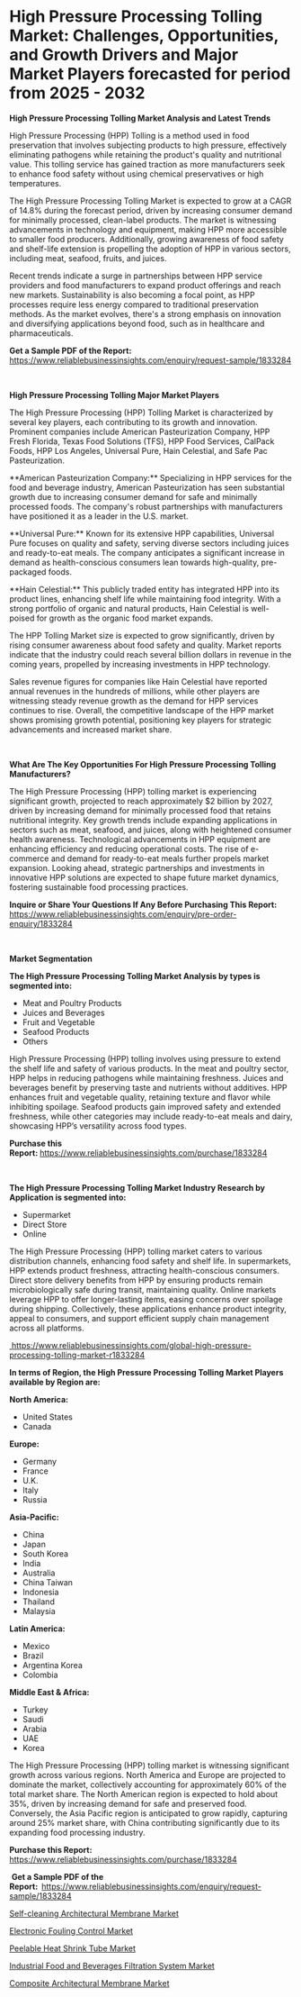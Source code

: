 <p><h1>High Pressure Processing Tolling Market: Challenges, Opportunities, and Growth Drivers and Major Market Players forecasted for period from 2025 - 2032</h1></p><p><strong>High Pressure Processing Tolling Market Analysis and Latest Trends</strong></p>
<p><p>High Pressure Processing (HPP) Tolling is a method used in food preservation that involves subjecting products to high pressure, effectively eliminating pathogens while retaining the product's quality and nutritional value. This tolling service has gained traction as more manufacturers seek to enhance food safety without using chemical preservatives or high temperatures. </p><p>The High Pressure Processing Tolling Market is expected to grow at a CAGR of 14.8% during the forecast period, driven by increasing consumer demand for minimally processed, clean-label products. The market is witnessing advancements in technology and equipment, making HPP more accessible to smaller food producers. Additionally, growing awareness of food safety and shelf-life extension is propelling the adoption of HPP in various sectors, including meat, seafood, fruits, and juices.</p><p>Recent trends indicate a surge in partnerships between HPP service providers and food manufacturers to expand product offerings and reach new markets. Sustainability is also becoming a focal point, as HPP processes require less energy compared to traditional preservation methods. As the market evolves, there's a strong emphasis on innovation and diversifying applications beyond food, such as in healthcare and pharmaceuticals.</p></p>
<p><strong>Get a Sample PDF of the Report:&nbsp;</strong> <a href="https://www.reliablebusinessinsights.com/enquiry/request-sample/1833284?utm_campaign=1117&utm_medium=2&utm_source=Github&utm_content=ia&utm_term=26032025&utm_id=high-pressure-processing-tolling">https://www.reliablebusinessinsights.com/enquiry/request-sample/1833284</a></p>
<p>&nbsp;</p>
<p><strong>High Pressure Processing Tolling Major Market Players</strong></p>
<p><p>The High Pressure Processing (HPP) Tolling Market is characterized by several key players, each contributing to its growth and innovation. Prominent companies include American Pasteurization Company, HPP Fresh Florida, Texas Food Solutions (TFS), HPP Food Services, CalPack Foods, HPP Los Angeles, Universal Pure, Hain Celestial, and Safe Pac Pasteurization.</p><p>**American Pasteurization Company:** Specializing in HPP services for the food and beverage industry, American Pasteurization has seen substantial growth due to increasing consumer demand for safe and minimally processed foods. The company's robust partnerships with manufacturers have positioned it as a leader in the U.S. market.</p><p>**Universal Pure:** Known for its extensive HPP capabilities, Universal Pure focuses on quality and safety, serving diverse sectors including juices and ready-to-eat meals. The company anticipates a significant increase in demand as health-conscious consumers lean towards high-quality, pre-packaged foods.</p><p>**Hain Celestial:** This publicly traded entity has integrated HPP into its product lines, enhancing shelf life while maintaining food integrity. With a strong portfolio of organic and natural products, Hain Celestial is well-poised for growth as the organic food market expands.</p><p>The HPP Tolling Market size is expected to grow significantly, driven by rising consumer awareness about food safety and quality. Market reports indicate that the industry could reach several billion dollars in revenue in the coming years, propelled by increasing investments in HPP technology.</p><p>Sales revenue figures for companies like Hain Celestial have reported annual revenues in the hundreds of millions, while other players are witnessing steady revenue growth as the demand for HPP services continues to rise. Overall, the competitive landscape of the HPP market shows promising growth potential, positioning key players for strategic advancements and increased market share.</p></p>
<p>&nbsp;</p>
<p><strong>What Are The Key Opportunities For High Pressure Processing Tolling Manufacturers?</strong></p>
<p><p>The High Pressure Processing (HPP) tolling market is experiencing significant growth, projected to reach approximately $2 billion by 2027, driven by increasing demand for minimally processed food that retains nutritional integrity. Key growth trends include expanding applications in sectors such as meat, seafood, and juices, along with heightened consumer health awareness. Technological advancements in HPP equipment are enhancing efficiency and reducing operational costs. The rise of e-commerce and demand for ready-to-eat meals further propels market expansion. Looking ahead, strategic partnerships and investments in innovative HPP solutions are expected to shape future market dynamics, fostering sustainable food processing practices.</p></p>
<p><strong>Inquire or Share Your Questions If Any Before Purchasing This Report:</strong> <a href="https://www.reliablebusinessinsights.com/enquiry/pre-order-enquiry/1833284?utm_campaign=1117&utm_medium=2&utm_source=Github&utm_content=ia&utm_term=26032025&utm_id=high-pressure-processing-tolling">https://www.reliablebusinessinsights.com/enquiry/pre-order-enquiry/1833284</a></p>
<p>&nbsp;</p>
<p><strong>Market Segmentation</strong></p>
<p><strong>The High Pressure Processing Tolling Market Analysis by types is segmented into:</strong></p>
<p><ul><li>Meat and Poultry Products</li><li>Juices and Beverages</li><li>Fruit and Vegetable</li><li>Seafood Products</li><li>Others</li></ul></p>
<p><p>High Pressure Processing (HPP) tolling involves using pressure to extend the shelf life and safety of various products. In the meat and poultry sector, HPP helps in reducing pathogens while maintaining freshness. Juices and beverages benefit by preserving taste and nutrients without additives. HPP enhances fruit and vegetable quality, retaining texture and flavor while inhibiting spoilage. Seafood products gain improved safety and extended freshness, while other categories may include ready-to-eat meals and dairy, showcasing HPP’s versatility across food types.</p></p>
<p><strong>Purchase this Report:&nbsp;</strong><a href="https://www.reliablebusinessinsights.com/purchase/1833284?utm_campaign=1117&utm_medium=2&utm_source=Github&utm_content=ia&utm_term=26032025&utm_id=high-pressure-processing-tolling">https://www.reliablebusinessinsights.com/purchase/1833284</a></p>
<p>&nbsp;</p>
<p><strong>The High Pressure Processing Tolling Market Industry Research by Application is segmented into:</strong></p>
<p><ul><li>Supermarket</li><li>Direct Store</li><li>Online</li></ul></p>
<p><p>The High Pressure Processing (HPP) tolling market caters to various distribution channels, enhancing food safety and shelf life. In supermarkets, HPP extends product freshness, attracting health-conscious consumers. Direct store delivery benefits from HPP by ensuring products remain microbiologically safe during transit, maintaining quality. Online markets leverage HPP to offer longer-lasting items, easing concerns over spoilage during shipping. Collectively, these applications enhance product integrity, appeal to consumers, and support efficient supply chain management across all platforms.</p></p>
<p><a href="https://www.reliablebusinessinsights.com/global-high-pressure-processing-tolling-market-r1833284?utm_campaign=1117&utm_medium=2&utm_source=Github&utm_content=ia&utm_term=26032025&utm_id=high-pressure-processing-tolling">&nbsp;https://www.reliablebusinessinsights.com/global-high-pressure-processing-tolling-market-r1833284</a></p>
<p><strong>In terms of Region, the High Pressure Processing Tolling Market Players available by Region are:</strong></p>
<p>
    <p> <strong> North America: </strong>
        <ul>
            <li>United States</li>
            <li>Canada</li>
        </ul>
        </p> 
    <p> <strong> Europe: </strong>
        <ul>
            <li>Germany</li>
            <li>France</li>
            <li>U.K.</li>
            <li>Italy</li>
            <li>Russia</li>
        </ul>
        </p> 
    <p> <strong> Asia-Pacific: </strong>
        <ul>
            <li>China</li>
            <li>Japan</li>
            <li>South Korea</li>
            <li>India</li>
            <li>Australia</li>
            <li>China Taiwan</li>
            <li>Indonesia</li>
            <li>Thailand</li>
            <li>Malaysia</li>
        </ul>
        </p> 
    <p> <strong> Latin America: </strong>
        <ul>
            <li>Mexico</li>
            <li>Brazil</li>
            <li>Argentina Korea</li>
            <li>Colombia</li>
        </ul>
        </p> 
    <p> <strong> Middle East & Africa: </strong>
        <ul>
            <li>Turkey</li>
            <li>Saudi</li>
            <li>Arabia</li>
            <li>UAE</li>
            <li>Korea</li>
        </ul>
    </p>
    </p>
<p><p>The High Pressure Processing (HPP) tolling market is witnessing significant growth across various regions. North America and Europe are projected to dominate the market, collectively accounting for approximately 60% of the total market share. The North American region is expected to hold about 35%, driven by increasing demand for safe and preserved food. Conversely, the Asia Pacific region is anticipated to grow rapidly, capturing around 25% market share, with China contributing significantly due to its expanding food processing industry.</p></p>
<p><strong>Purchase this Report: </strong><a href="https://www.reliablebusinessinsights.com/purchase/1833284?utm_campaign=1117&utm_medium=2&utm_source=Github&utm_content=ia&utm_term=26032025&utm_id=high-pressure-processing-tolling">https://www.reliablebusinessinsights.com/purchase/1833284</a></p>
<p>&nbsp;<strong>Get a Sample PDF of the Report:&nbsp;&nbsp;</strong><a href="https://www.reliablebusinessinsights.com/enquiry/request-sample/1833284?utm_campaign=1117&utm_medium=2&utm_source=Github&utm_content=ia&utm_term=26032025&utm_id=high-pressure-processing-tolling">https://www.reliablebusinessinsights.com/enquiry/request-sample/1833284</a></p>
<p><strong></strong></p>
<p><p><a href="https://github.com/sukeldrage0g/Market-Research-Report-List-1/blob/main/self-cleaning-architectural-membrane-market.md?utm_campaign=1117&utm_medium=2&utm_source=Github&utm_content=ia&utm_term=26032025&utm_id=high-pressure-processing-tolling">Self-cleaning Architectural Membrane Market</a></p><p><a href="https://github.com/luhleickov/Market-Research-Report-List-1/blob/main/electronic-fouling-control-market.md?utm_campaign=1117&utm_medium=2&utm_source=Github&utm_content=ia&utm_term=26032025&utm_id=high-pressure-processing-tolling">Electronic Fouling Control Market</a></p><p><a href="https://github.com/dusektwinec3/Market-Research-Report-List-1/blob/main/peelable-heat-shrink-tube-market.md?utm_campaign=1117&utm_medium=2&utm_source=Github&utm_content=ia&utm_term=26032025&utm_id=high-pressure-processing-tolling">Peelable Heat Shrink Tube Market</a></p><p><a href="https://github.com/nwogudimouix/Market-Research-Report-List-1/blob/main/industrial-food-and-beverages-filtration-system-market.md?utm_campaign=1117&utm_medium=2&utm_source=Github&utm_content=ia&utm_term=26032025&utm_id=high-pressure-processing-tolling">Industrial Food and Beverages Filtration System Market</a></p><p><a href="https://github.com/elceryaneik/Market-Research-Report-List-1/blob/main/composite-architectural-membrane-market.md?utm_campaign=1117&utm_medium=2&utm_source=Github&utm_content=ia&utm_term=26032025&utm_id=high-pressure-processing-tolling">Composite Architectural Membrane Market</a></p></p>